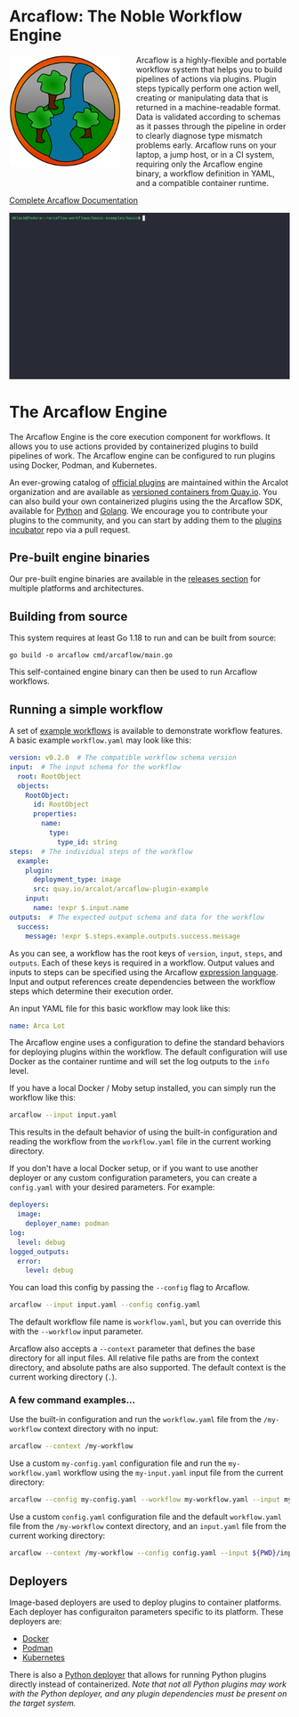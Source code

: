 # Arcaflow: The Noble Workflow Engine
<img align="left" width="200px" style="padding-right: 2em; padding-bottom: 2em" alt="Arcaflow logo showing
a waterfall and a river with 3 trees symbolizing the various plugins"
src="https://github.com/arcalot/.github/raw/main/branding/arcaflow.png">

Arcaflow is a highly-flexible and portable workflow system that helps you to build
pipelines of actions via plugins. Plugin steps typically perform one action well, 
creating or manipulating data that is returned in a machine-readable format. Data is
validated according to schemas as it passes through the pipeline in order to clearly
diagnose type mismatch problems early. Arcaflow runs on your laptop, a jump host, or in
a CI system, requiring only the Arcaflow engine binary, a workflow definition in YAML,
and a compatible container runtime.

[Complete Arcaflow Documentation](https://arcalot.io/arcaflow)

![image](arcaflow-basic-demo.gif)

# The Arcaflow Engine

The Arcaflow Engine is the core execution component for workflows. It allows you to use
actions provided by containerized plugins to build pipelines of work. The Arcaflow
engine can be configured to run plugins using Docker, Podman, and Kubernetes.

 An ever-growing catalog of
[official plugins](https://github.com/orgs/arcalot/repositories?q=arcaflow-plugin-) are
maintained within the Arcalot organization and are available as
[versioned containers from Quay.io](https://quay.io/organization/arcalot). You can also
build your own containerized plugins using the the Arcaflow SDK, available for
[Python](https://arcalot.io/arcaflow/creating-plugins/python/) and
[Golang](https://github.com/arcalot/arcaflow-plugin-sdk-go). We encourage you to
contribute your plugins to the community, and you can start by adding them to the
[plugins incubator](https://github.com/arcalot/arcaflow-plugins-incubator) repo via a
pull request.

## Pre-built engine binaries

Our pre-built engine binaries are available in the
[releases section](https://github.com/arcalot/arcaflow-engine/releases) for multiple
platforms and architectures.

## Building from source

This system requires at least Go 1.18 to run and can be built from source:

```
go build -o arcaflow cmd/arcaflow/main.go
```

This self-contained engine binary can then be used to run Arcaflow workflows.

## Running a simple workflow

A set of [example workflows](https://github.com/arcalot/arcaflow-workflows) is available
to demonstrate workflow features. A basic example `workflow.yaml` may look like this:

```yaml
version: v0.2.0  # The compatible workflow schema version
input:  # The input schema for the workflow
  root: RootObject
  objects:
    RootObject:
      id: RootObject
      properties:
        name:
          type:
            type_id: string
steps:  # The individual steps of the workflow
  example:
    plugin:
      deployment_type: image
      src: quay.io/arcalot/arcaflow-plugin-example
    input:
      name: !expr $.input.name
outputs:  # The expected output schema and data for the workflow
  success:
    message: !expr $.steps.example.outputs.success.message
```

As you can see, a workflow has the root keys of `version`, `input`, `steps`, and
`outputs`. Each of these keys is required in a workflow. Output values and inputs to
steps can be specified using the Arcaflow
[expression language](https://arcalot.io/arcaflow/workflows/expressions/). Input and
output references create dependencies between the workflow steps which determine their
execution order.

An input YAML file for this basic workflow may look like this:

```yaml
name: Arca Lot
```

The Arcaflow engine uses a configuration to define the standard behaviors for deploying
plugins within the workflow. The default configuration will use Docker as the container
runtime and will set the log outputs to the `info` level.

If you have a local Docker / Moby setup installed, you can simply run the workflow like
this:

```bash
arcaflow --input input.yaml
```

This results in the default behavior of using the built-in configuration and reading the
workflow from the `workflow.yaml` file in the current working directory.

If you don't have a local Docker setup, or if you want to use another deployer or any
custom configuration parameters, you can create a `config.yaml` with your desired
parameters. For example:

```yaml
deployers:
  image: 
    deployer_name: podman
log:
  level: debug
logged_outputs:
  error:
    level: debug
```

You can load this config by passing the `--config` flag to Arcaflow.

```bash
arcaflow --input input.yaml --config config.yaml
```

The default workflow file name is `workflow.yaml`, but you can override this with the
`--workflow` input parameter.

Arcaflow also accepts a `--context` parameter that defines the base directory for all
input files. All relative file paths are from the context directory, and absolute paths
are also supported. The default context is the current working directory (`.`).

### A few command examples...

Use the built-in configuration and run the `workflow.yaml` file from the `/my-workflow`
context directory with no input:

```bash
arcaflow --context /my-workflow
```

Use a custom `my-config.yaml` configuration file and run the `my-workflow.yaml` workflow
using the `my-input.yaml` input file from the current directory:

```bash
arcaflow --config my-config.yaml --workflow my-workflow.yaml --input my-input.yaml
```

Use a custom `config.yaml` configuration file and the default `workflow.yaml` file from
the `/my-workflow` context directory, and an `input.yaml` file from the current working
directory:

```bash
arcaflow --context /my-workflow --config config.yaml --input ${PWD}/input.yaml
```

## Deployers

Image-based deployers are used to deploy plugins to container platforms. Each deployer
has configuraiton parameters specific to its platform. These deployers are:

- [Docker](https://github.com/arcalot/arcaflow-engine-deployer-docker)
- [Podman](https://github.com/arcalot/arcaflow-engine-deployer-podman)
- [Kubernetes](https://github.com/arcalot/arcaflow-engine-deployer-kubernetes)

There is also a
[Python deployer](https://github.com/arcalot/arcaflow-engine-deployer-python) that
allows for running Python plugins directly instead of containerized. *Note that not all
Python plugins may work with the Python deployer, and any plugin dependencies must be
present on the target system.*
